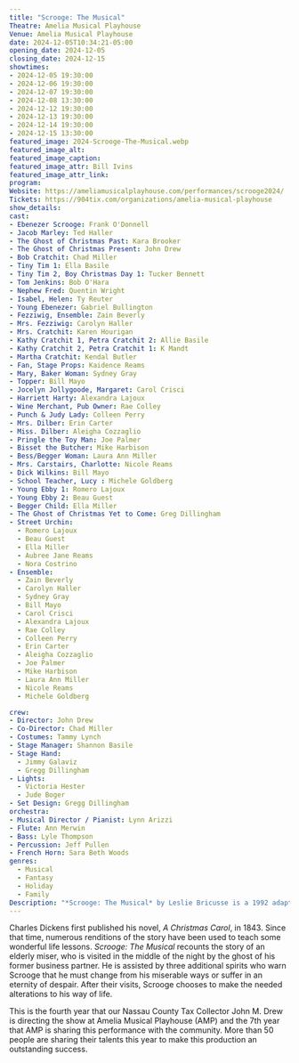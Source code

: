 ```yaml
---
title: "Scrooge: The Musical"
Theatre: Amelia Musical Playhouse
Venue: Amelia Musical Playhouse
date: 2024-12-05T10:34:21-05:00
opening_date: 2024-12-05
closing_date: 2024-12-15
showtimes:
- 2024-12-05 19:30:00
- 2024-12-06 19:30:00
- 2024-12-07 19:30:00
- 2024-12-08 13:30:00
- 2024-12-12 19:30:00
- 2024-12-13 19:30:00
- 2024-12-14 19:30:00
- 2024-12-15 13:30:00
featured_image: 2024-Scrooge-The-Musical.webp
featured_image_alt: 
featured_image_caption: 
featured_image_attr: Bill Ivins
featured_image_attr_link: 
program: 
Website: https://ameliamusicalplayhouse.com/performances/scrooge2024/
Tickets: https://904tix.com/organizations/amelia-musical-playhouse
show_details: 
cast:
- Ebenezer Scrooge: Frank O'Donnell
- Jacob Marley: Ted Haller
- The Ghost of Christmas Past: Kara Brooker
- The Ghost of Christmas Present: John Drew
- Bob Cratchit: Chad Miller
- Tiny Tim 1: Ella Basile
- Tiny Tim 2, Boy Christmas Day 1: Tucker Bennett
- Tom Jenkins: Bob O'Hara
- Nephew Fred: Quentin Wright
- Isabel, Helen: Ty Reuter
- Young Ebenezer: Gabriel Bullington 
- Fezziwig, Ensemble: Zain Beverly
- Mrs. Fezziwig: Carolyn Haller
- Mrs. Cratchit: Karen Hourigan
- Kathy Cratchit 1, Petra Cratchit 2: Allie Basile
- Kathy Cratchit 2, Petra Cratchit 1: K Mandt
- Martha Cratchit: Kendal Butler
- Fan, Stage Props: Kaidence Reams
- Mary, Baker Woman: Sydney Gray
- Topper: Bill Mayo
- Jocelyn Jollygoode, Margaret: Carol Crisci
- Harriett Harty: Alexandra Lajoux
- Wine Merchant, Pub Owner: Rae Colley
- Punch & Judy Lady: Colleen Perry
- Mrs. Dilber: Erin Carter
- Miss. Dilber: Aleigha Cozzaglio
- Pringle the Toy Man: Joe Palmer
- Bisset the Butcher: Mike Harbison
- Bess/Begger Woman: Laura Ann Miller
- Mrs. Carstairs, Charlotte: Nicole Reams
- Dick Wilkins: Bill Mayo
- School Teacher, Lucy : Michele Goldberg
- Young Ebby 1: Romero Lajoux
- Young Ebby 2: Beau Guest
- Begger Child: Ella Miller
- The Ghost of Christmas Yet to Come: Greg Dillingham
- Street Urchin: 
  - Romero Lajoux
  - Beau Guest
  - Ella Miller
  - Aubree Jane Reams
  - Nora Costrino
- Ensemble:
  - Zain Beverly
  - Carolyn Haller
  - Sydney Gray
  - Bill Mayo
  - Carol Crisci
  - Alexandra Lajoux
  - Rae Colley
  - Colleen Perry
  - Erin Carter
  - Aleigha Cozzaglio
  - Joe Palmer
  - Mike Harbison
  - Laura Ann Miller
  - Nicole Reams
  - Michele Goldberg

crew:
- Director: John Drew
- Co-Director: Chad Miller
- Costumes: Tammy Lynch
- Stage Manager: Shannon Basile
- Stage Hand: 
  - Jimmy Galaviz
  - Gregg Dillingham 
- Lights: 
  - Victoria Hester
  - Jude Boger
- Set Design: Gregg Dillingham
orchestra:
- Musical Director / Pianist: Lynn Arizzi
- Flute: Ann Merwin
- Bass: Lyle Thompson
- Percussion: Jeff Pullen
- French Horn: Sara Beth Woods
genres:
  - Musical
  - Fantasy
  - Holiday
  - Family
Description: "*Scrooge: The Musical* by Leslie Bricusse is a 1992 adaptation of the 1970 musical film *Scrooge*, which starred Albert Finney. Bricusse was nominated for an Academy Award for the song score."
---
```

 Charles Dickens first published his novel, *A Christmas Carol*, in 1843. Since that time, numerous renditions of the story have been used to teach some wonderful life lessons. *Scrooge: The Musical* recounts the story of an elderly miser, who is visited in the middle of the night by the ghost of his former business partner. He is assisted by three additional spirits who warn Scrooge that he must change from his miserable ways or suffer in an eternity of despair.  After their visits, Scrooge chooses to make the needed alterations to his way of life.

This is the fourth year that our Nassau County Tax Collector John M. Drew is directing the show at Amelia Musical Playhouse (AMP) and the 7th year that AMP is sharing this performance with the community. More than 50 people are sharing their talents this year to make this production an outstanding success.